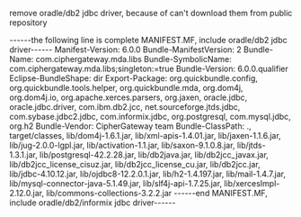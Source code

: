 
remove oradle/db2 jdbc driver, because of can't download them from public repository

------the following line is complete MANIFEST.MF, include oradle/db2 jdbc driver------
Manifest-Version: 6.0.0
Bundle-ManifestVersion: 2
Bundle-Name: com.ciphergateway.mda.libs
Bundle-SymbolicName: com.ciphergateway.mda.libs;singleton:=true
Bundle-Version: 6.0.0.qualifier
Eclipse-BundleShape: dir
Export-Package: org.quickbundle.config,
 org.quickbundle.tools.helper,
 org.quickbundle.mda,
 org.dom4j,
 org.dom4j.io,
 org.apache.xerces.parsers,
 org.jaxen,
 oracle.jdbc,
 oracle.jdbc.driver,
 com.ibm.db2.jcc,
 net.sourceforge.jtds.jdbc,
 com.sybase.jdbc2.jdbc,
 com.informix.jdbc,
 org.postgresql,
 com.mysql.jdbc,
 org.h2
Bundle-Vendor: CipherGateway team
Bundle-ClassPath: .,
 target/classes,
 lib/dom4j-1.6.1.jar,
 lib/xml-apis-1.4.01.jar,
 lib/jaxen-1.1.6.jar,
 lib/jug-2.0.0-lgpl.jar,
 lib/activation-1.1.jar,
 lib/saxon-9.1.0.8.jar,
 lib/jtds-1.3.1.jar,
 lib/postgresql-42.2.28.jar,
 lib/db2java.jar,
 lib/db2jcc_javax.jar,
 lib/db2jcc_license_cisuz.jar,
 lib/db2jcc_license_cu.jar,
 lib/db2jcc.jar,
 lib/jdbc-4.10.12.jar,
 lib/ojdbc8-12.2.0.1.jar,
 lib/h2-1.4.197.jar,
 lib/mail-1.4.7.jar,
 lib/mysql-connector-java-5.1.49.jar,
 lib/slf4j-api-1.7.25.jar,
 lib/xercesImpl-2.12.0.jar,
 lib/commons-collections-3.2.2.jar
------end MANIFEST.MF, include oradle/db2/informix jdbc driver------